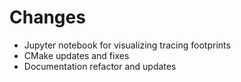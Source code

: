 # Changes

- Jupyter notebook for visualizing tracing footprints
- CMake updates and fixes
- Documentation refactor and updates
